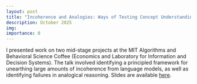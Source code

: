 ```yaml
---
layout: post
title: "Incoherence and Analogies: Ways of Testing Concept Understanding"
description: October 2025
img:
importance: 0
---
```


I presented work on two mid-stage projects at the MIT Algorithms and Behavioral Science Coffee (Economics and Laboratory for Information and Decision Systems). The talk involved identifying a principled framework for unearthing large amounts of incoherence from language models, as well as identifying failures in analogical reasoning. Slides are available [here](https://docs.google.com/presentation/d/1mGliM2yW9YS3cDsb6KtqYcS7-CCGKwpp5fyPXUGqmpo/edit?usp=sharing).